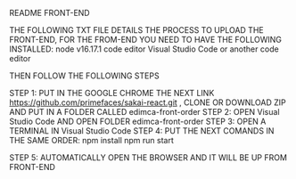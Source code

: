 README FRONT-END


THE FOLLOWING TXT FILE DETAILS THE PROCESS TO UPLOAD THE FRONT-END, FOR THE FROM-END YOU NEED TO HAVE THE FOLLOWING INSTALLED:
	node v16.17.1
	code editor Visual Studio Code or another code editor
	
	
THEN FOLLOW THE FOLLOWING STEPS
	
STEP 1: PUT IN THE GOOGLE CHROME THE NEXT LINK https://github.com/primefaces/sakai-react.git  , CLONE OR DOWNLOAD ZIP AND PUT IN A FOLDER CALLED edimca-front-order
STEP 2:	OPEN Visual Studio Code AND OPEN FOLDER edimca-front-order
STEP 3: OPEN A TERMINAL IN Visual Studio Code
STEP 4: PUT THE NEXT COMANDS IN THE SAME ORDER:
		npm install
		npm run start
		
STEP 5: AUTOMATICALLY OPEN THE BROWSER AND IT WILL BE UP FROM FRONT-END



